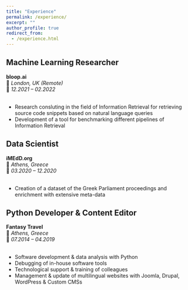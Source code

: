 ```yaml
---
title: "Experience"
permalink: /experience/
excerpt: ""
author_profile: true
redirect_from: 
  - /experience.html
---
```


## Machine Learning Researcher<br>
**bloop.ai**<br>
📍 *London, UK (Remote)*<br>
📅 *12.2021 – 02.2022*<br>
<br>
- Research consluting in the field of Information Retrieval for retrieving source code snippets based on natural language queries
- Development of a tool for benchmarking different pipelines of Information Retrieval

## Data Scientist<br>
**iMEdD.org**<br>
📍 *Athens, Greece*<br>
📅 *03.2020 – 12.2020*<br>
<br>
- Creation of a dataset of the Greek Parliament proceedings and enrichment with extensive meta-data

## Python Developer & Content Editor<br>
**Fantasy Travel**<br>
📍 *Athens, Greece*<br>
📅 *07.2014 – 04.2019*<br>
<br>
- Software development & data analysis with Python
- Debugging of in-house software tools
- Technological support & training of colleagues
- Management & update of multilingual websites with Joomla, Drupal, WordPress & Custom CMSs
